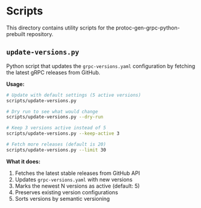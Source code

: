 # Scripts

This directory contains utility scripts for the protoc-gen-grpc-python-prebuilt repository.

## `update-versions.py`

Python script that updates the `grpc-versions.yaml` configuration by fetching the latest gRPC releases from GitHub.

**Usage:**

```bash
# Update with default settings (5 active versions)
scripts/update-versions.py

# Dry run to see what would change
scripts/update-versions.py --dry-run

# Keep 3 versions active instead of 5
scripts/update-versions.py --keep-active 3

# Fetch more releases (default is 20)
scripts/update-versions.py --limit 30
```

**What it does:**

1. Fetches the latest stable releases from GitHub API
2. Updates `grpc-versions.yaml` with new versions
3. Marks the newest N versions as active (default: 5)
4. Preserves existing version configurations
5. Sorts versions by semantic versioning

